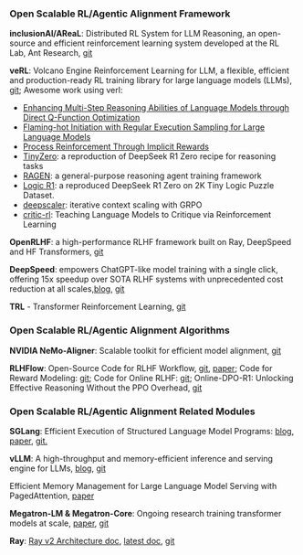 ### Open Scalable RL/Agentic Alignment Framework

**inclusionAI/AReaL**: Distributed RL System for LLM Reasoning, an open-source and efficient reinforcement learning system developed at the RL Lab, Ant Research, [git](https://github.com/inclusionAI/AReaL)

**veRL**: Volcano Engine Reinforcement Learning for LLM, a flexible, efficient and production-ready RL training library for large language models (LLMs), [git](https://github.com/volcengine/verl); Awesome work using verl:

* [Enhancing Multi-Step Reasoning Abilities of Language Models through Direct Q-Function Optimization](https://arxiv.org/abs/2410.09302)
* [Flaming-hot Initiation with Regular Execution Sampling for Large Language Models](https://arxiv.org/abs/2410.21236)
* [Process Reinforcement Through Implicit Rewards](https://github.com/PRIME-RL/PRIME/)
* [TinyZero](https://github.com/Jiayi-Pan/TinyZero): a reproduction of DeepSeek R1 Zero recipe for reasoning tasks
* [RAGEN](https://github.com/ZihanWang314/ragen): a general-purpose reasoning agent training framework
* [Logic R1](https://github.com/Unakar/Logic-RL): a reproduced DeepSeek R1 Zero on 2K Tiny Logic Puzzle Dataset.
* [deepscaler](https://github.com/agentica-project/deepscaler): iterative context scaling with GRPO
* [critic-rl](https://github.com/HKUNLP/critic-rl): Teaching Language Models to Critique via Reinforcement Learning

**OpenRLHF**: a high-performance RLHF framework built on Ray, DeepSpeed and HF Transformers, [git](https://github.com/OpenRLHF/OpenRLHF)

**DeepSpeed**: empowers ChatGPT-like model training with a single click, offering 15x speedup over SOTA RLHF systems with unprecedented cost reduction at all scales,[blog](https://github.com/deepspeedai/DeepSpeed/tree/master/blogs/deepspeed-chat), [git](https://github.com/deepspeedai/DeepSpeed)

**TRL** - Transformer Reinforcement Learning, [git](https://github.com/huggingface/trl)

### Open Scalable RL/Agentic Alignment Algorithms

**NVIDIA NeMo-Aligner**: Scalable toolkit for efficient model alignment, [git](https://github.com/NVIDIA/NeMo-Aligner)

**RLHFlow**: Open-Source Code for RLHF Workflow, [git](https://github.com/RLHFlow), [paper](https://arxiv.org/abs/2405.07863); Code for Reward Modeling: [git](https://github.com/RLHFlow/RLHF-Reward-Modeling); Code for Online RLHF: [git](https://github.com/RLHFlow/Online-RLHF); Online-DPO-R1: Unlocking Effective Reasoning Without the PPO Overhead, [git](https://github.com/RLHFlow/Online-DPO-R1)

### Open Scalable RL/Agentic Alignment Related Modules

**SGLang**: Efficient Execution of Structured Language Model Programs: [blog](https://rocm.blogs.amd.com/artificial-intelligence/sglang/README.html), [paper](https://arxiv.org/abs/2312.07104), [git.](https://github.com/sgl-project/sglang)

**vLLM**: A high-throughput and memory-efficient inference and serving engine for LLMs, [blog](https://blog.vllm.ai/2023/06/20/vllm.html), [git](https://github.com/vllm-project/vllm;)

Efficient Memory Management for Large Language Model Serving with PagedAttention, [paper](https://arxiv.org/pdf/2309.06180)

**Megatron-LM & Megatron-Core**: Ongoing research training transformer models at scale, [paper](https://arxiv.org/abs/1909.08053), [git](https://github.com/NVIDIA/Megatron-LM)

**Ray**: [Ray v2 Architecture doc](https://docs.google.com/document/d/1tBw9A4j62ruI5omIJbMxly-la5w4q_TjyJgJL_jN2fI/preview?tab=t.0), [latest doc](https://docs.ray.io/en/latest/index.html), [git](https://github.com/ray-project/ray)
